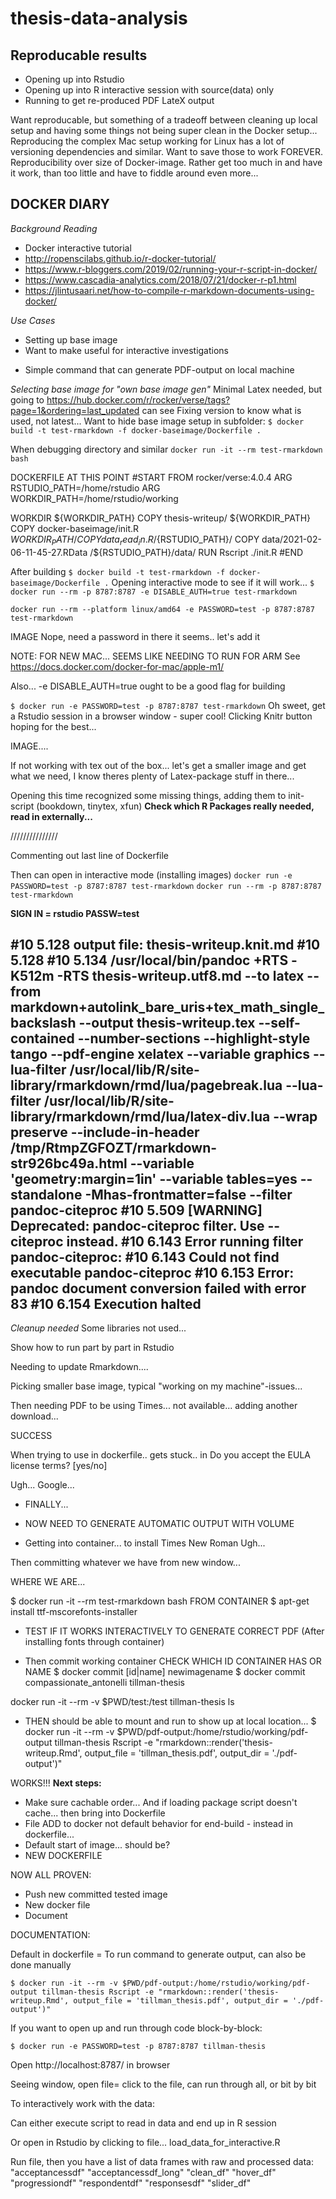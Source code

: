 # thesis-data-analysis

## Reproducable results
- Opening up into Rstudio
- Opening up into R interactive session with source(data) only
- Running to get re-produced PDF LateX output

Want reproducable, but something of a tradeoff between cleaning up local setup and having some things not being super clean in the Docker setup... Reproducing the complex Mac setup working for Linux has a lot of versioning dependencies and similar. Want to save those to work FOREVER. Reproducibility over size of Docker-image. Rather get too much in and have it work, than too little and have to fiddle around even more...

## DOCKER DIARY

_Background Reading_
- Docker interactive tutorial
- http://ropenscilabs.github.io/r-docker-tutorial/
- https://www.r-bloggers.com/2019/02/running-your-r-script-in-docker/
- https://www.cascadia-analytics.com/2018/07/21/docker-r-p1.html
- https://jlintusaari.net/how-to-compile-r-markdown-documents-using-docker/

_Use Cases_
- Setting up base image
- Want to make useful for interactive investigations
+ Simple command that can generate PDF-output on local machine


_Selecting base image for "own base image gen"_
Minimal Latex needed, but going to https://hub.docker.com/r/rocker/verse/tags?page=1&ordering=last_updated can see 
Fixing version to know what is used, not latest...
Want to hide base image setup in subfolder:
`$ docker build -t test-rmarkdown -f docker-baseimage/Dockerfile .`

When debugging directory and similar
`docker run -it --rm test-rmarkdown bash`

DOCKERFILE AT THIS POINT
#START
FROM rocker/verse:4.0.4
ARG RSTUDIO_PATH=/home/rstudio
ARG WORKDIR_PATH=/home/rstudio/working

WORKDIR ${WORKDIR_PATH}
COPY thesis-writeup/ ${WORKDIR_PATH}
COPY docker-baseimage/init.R ${WORKDIR_PATH}/
COPY data_read_in.R /${RSTUDIO_PATH}/
COPY data/2021-02-06-11-45-27.RData /${RSTUDIO_PATH}/data/
RUN Rscript ./init.R
#END

After building
`$ docker build -t test-rmarkdown -f docker-baseimage/Dockerfile .`
Opening interactive mode to see if it will work...
`$ docker run --rm -p 8787:8787 -e DISABLE_AUTH=true test-rmarkdown`


`docker run --rm --platform linux/amd64 -e PASSWORD=test -p 8787:8787 test-rmarkdown` 

IMAGE
Nope, need a password in there it seems.. let's add it

NOTE: FOR NEW MAC... SEEMS LIKE NEEDING TO RUN FOR ARM
See https://docs.docker.com/docker-for-mac/apple-m1/

Also... -e DISABLE_AUTH=true ought to be a good flag for building


`$ docker run -e PASSWORD=test -p 8787:8787 test-rmarkdown`
Oh sweet, get a Rstudio session in a browser window - super cool!
Clicking Knitr button hoping for the best...

IMAGE....

If not working with tex out of the box... let's get a smaller image and get what we need, I know theres plenty of Latex-package stuff in there...

Opening this time recognized some missing things, adding them to init-script (bookdown, tinytex, xfun)
**Check which R Packages really needed, read in externally...**

///////////////


Commenting out last line of Dockerfile 
<!-- RUN Rscript -e "rmarkdown::render('thesis-writeup.Rmd')"  -->
Then can open in interactive mode (installing images)
`docker run -e PASSWORD=test -p 8787:8787 test-rmarkdown`
`docker run --rm -p 8787:8787 test-rmarkdown`

**SIGN IN = rstudio PASSW=test**



#10 5.128 output file: thesis-writeup.knit.md
#10 5.128
#10 5.134 /usr/local/bin/pandoc +RTS -K512m -RTS thesis-writeup.utf8.md --to latex --from markdown+autolink_bare_uris+tex_math_single_backslash --output thesis-writeup.tex --self-contained --number-sections --highlight-style tango --pdf-engine xelatex --variable graphics --lua-filter /usr/local/lib/R/site-library/rmarkdown/rmd/lua/pagebreak.lua --lua-filter /usr/local/lib/R/site-library/rmarkdown/rmd/lua/latex-div.lua --wrap preserve --include-in-header /tmp/RtmpZGFOZT/rmarkdown-str926bc49a.html --variable 'geometry:margin=1in' --variable tables=yes --standalone -Mhas-frontmatter=false --filter pandoc-citeproc
#10 5.509 [WARNING] Deprecated: pandoc-citeproc filter. Use --citeproc instead.
#10 6.143 Error running filter pandoc-citeproc:
#10 6.143 Could not find executable pandoc-citeproc
#10 6.153 Error: pandoc document conversion failed with error 83
#10 6.154 Execution halted
--------------------





_Cleanup needed_
Some libraries not used...


Show how to run part by part in Rstudio

Needing to update Rmarkdown....

Picking smaller base image, typical "working on my machine"-issues...

Then needing PDF to be using Times... not available... adding another download...

SUCCESS

When trying to use in dockerfile.. gets stuck.. in 
Do you accept the EULA license terms? [yes/no]

Ugh... Google...

- FINALLY...
- NOW NEED TO GENERATE AUTOMATIC OUTPUT WITH VOLUME

- Getting into container... to install Times New Roman Ugh...

Then committing whatever we have from new window...

WHERE WE ARE...

$ docker run -it --rm test-rmarkdown bash
FROM CONTAINER
$ apt-get install ttf-mscorefonts-installer


- TEST IF IT WORKS INTERACTIVELY TO GENERATE CORRECT PDF
(After installing fonts through container)

- Then commit working container
CHECK WHICH ID CONTAINER HAS OR NAME
$ docker commit [id|name] newimagename
$ docker commit compassionate_antonelli tillman-thesis


docker run -it --rm -v $PWD/test:/test tillman-thesis ls


- THEN should be able to mount and run to show up at local location...
$ docker run -it --rm -v $PWD/pdf-output:/home/rstudio/working/pdf-output tillman-thesis Rscript -e "rmarkdown::render('thesis-writeup.Rmd', output_file = 'tillman_thesis.pdf', output_dir = './pdf-output')"

WORKS!!!
**Next steps:**
- Make sure cachable order... And if loading package script doesn't cache... then bring into Dockerfile
- File ADD to docker not default behavior for end-build - instead in dockerfile...
- Default start of image... should be?
- NEW DOCKERFILE

NOW ALL PROVEN:
- Push new committed tested image
- New docker file
- Document



DOCUMENTATION:

Default in dockerfile = To run command to generate output, can also be done manually

`$ docker run -it --rm -v $PWD/pdf-output:/home/rstudio/working/pdf-output tillman-thesis Rscript -e "rmarkdown::render('thesis-writeup.Rmd', output_file = 'tillman_thesis.pdf', output_dir = './pdf-output')"`

If you want to open up and run through code block-by-block:

`$ docker run -e PASSWORD=test -p 8787:8787 tillman-thesis`

Open http://localhost:8787/ in browser

Seeing window, open file= click to the file, can run through all, or bit by bit

To interactively work with the data:

Can either execute script to read in data and end up in R session

Or open in Rstudio by clicking to file... load_data_for_interactive.R

Run file, then you have a list of data frames with raw and processed data:
"acceptancessdf"      "acceptancessdf_long" "clean_df"            "hover_df"            "progressiondf"      "respondentdf"        "responsesdf"         "slider_df"          